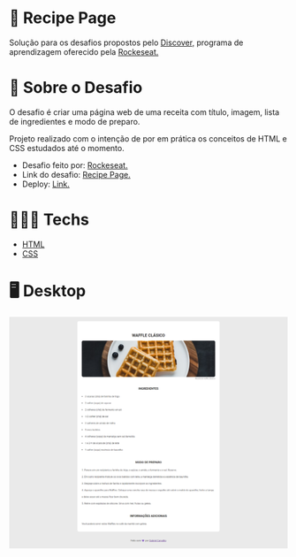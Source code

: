 # 🧇 Recipe Page

Solução para os desafios propostos pelo [Discover,](https://www.rocketseat.com.br/discover?gclid=CjwKCAjw3K2XBhAzEiwAmmgrAg1i3u6so7WBLEeQthkjJF-WVwelbuW8YdBGhLi91cm2xDIBtC1lRBoCnJMQAvD_BwE) programa de aprendizagem oferecido pela [Rockeseat.](https://www.rocketseat.com.br/)

# 📃 Sobre o Desafio

O desafio é criar uma página web de uma receita com título, imagem, lista de ingredientes e modo de preparo.

Projeto realizado com o intenção de por em prática os conceitos de HTML e CSS estudados até o momento. 

- Desafio feito por: [Rockeseat.](https://www.rocketseat.com.br/)
- Link do desafio: [Recipe Page.](https://efficient-sloth-d85.notion.site/Desafio-Piloto-P-gina-de-Receita-15acc6a34f744484a2e64a1f115bfbae)
- Deploy: [Link.](https://stellar-pony-35383a.netlify.app/)

# 👨🏻‍💻 Techs

- [HTML](https://developer.mozilla.org/pt-BR/docs/Web/HTML)
- [CSS](https://developer.mozilla.org/pt-BR/docs/Web/CSS)

<!-- # 📲 Mobile 

<div align="center">
<img src="https://user-images.githubusercontent.com/102267509/176065764-05ddec9a-e279-4886-8c9f-ba591c3fd993.png"/>
</div>

<div align="center">
<img src="https://user-images.githubusercontent.com/102267509/176065787-14568ce8-de3b-40c1-bcf4-f388cf9dcff4.png"/>
</div> -->

# 🖥️ Desktop 

<div align="center">
<img src="https://github.com/scarvalhogabriel/discover-rocketseat/blob/main/01.%20Recipe-Page/assets/demo-page.png"/>
</div>
